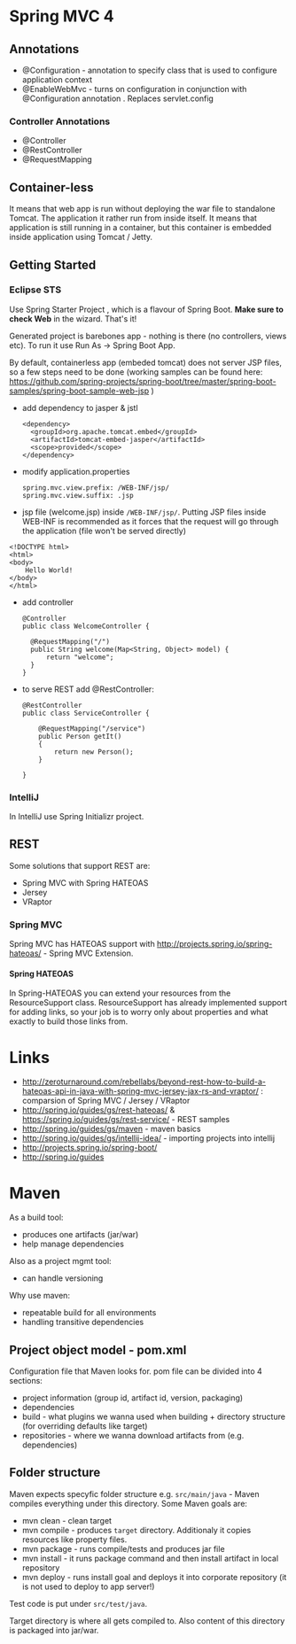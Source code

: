 # Spring MVC 4

## Annotations

- @Configuration - annotation to specify class that is used to configure application context
- @EnableWebMvc - turns on configuration in conjunction with @Configuration annotation . Replaces servlet.config

### Controller Annotations

- @Controller
- @RestController
- @RequestMapping

## Container-less

It means that web app is run without deploying the war file to standalone Tomcat. The application it rather run from inside itself. It means that application is still running in a container, but this container is embedded inside application using Tomcat / Jetty.

## Getting Started

### Eclipse STS

Use Spring Starter Project , which is a flavour of Spring Boot. **Make sure to check Web** in the wizard. That's it! 

Generated project is barebones app - nothing is there (no controllers, views etc). To run it use Run As -> Spring Boot App.

By default, containerless app (embeded tomcat) does not server JSP files, so a few steps need to be done (working samples can be found here: https://github.com/spring-projects/spring-boot/tree/master/spring-boot-samples/spring-boot-sample-web-jsp )

- add dependency to jasper & jstl

  ```
  <dependency>
  	<groupId>org.apache.tomcat.embed</groupId>
  	<artifactId>tomcat-embed-jasper</artifactId>
  	<scope>provided</scope>
  </dependency>
  ```

- modify application.properties

  ```
  spring.mvc.view.prefix: /WEB-INF/jsp/
  spring.mvc.view.suffix: .jsp
  ```
  
- jsp file (welcome.jsp) inside ```/WEB-INF/jsp/```. Putting JSP files inside WEB-INF is recommended as it forces that the request will go through the application (file won't be served directly)

```
<!DOCTYPE html>
<html>
<body>
	Hello World!
</body>
</html>

```

- add controller

  ```
  @Controller
  public class WelcomeController {
  
  	@RequestMapping("/")
  	public String welcome(Map<String, Object> model) {
  		return "welcome";
  	}
  }
  ```
  
- to serve REST add @RestController:

	```
	@RestController
	public class ServiceController {
	
		@RequestMapping("/service")
		public Person getIt()
		{
			return new Person();
		}
		
	}
	```

### IntelliJ

In IntelliJ use Spring Initializr project.

## REST

Some solutions that support REST are:
- Spring MVC with Spring HATEOAS
- Jersey
- VRaptor

### Spring MVC

Spring MVC has HATEOAS support with http://projects.spring.io/spring-hateoas/ - Spring MVC Extension.

#### Spring HATEOAS

In Spring-HATEOAS you can extend your resources from the ResourceSupport class. ResourceSupport has already implemented support for adding links, so your job is to worry only about properties and what exactly to build those links from.

# Links
- http://zeroturnaround.com/rebellabs/beyond-rest-how-to-build-a-hateoas-api-in-java-with-spring-mvc-jersey-jax-rs-and-vraptor/ : comparsion of Spring MVC / Jersey / VRaptor
- http://spring.io/guides/gs/rest-hateoas/ & https://spring.io/guides/gs/rest-service/ - REST samples
- http://spring.io/guides/gs/maven - maven basics
- http://spring.io/guides/gs/intellij-idea/ - importing projects into intellij
- http://projects.spring.io/spring-boot/
- http://spring.io/guides

# Maven

As a build tool:
- produces one artifacts (jar/war)
- help manage dependencies

Also as a project mgmt tool:
- can handle versioning 

Why use maven:
- repeatable build for all environments
- handling transitive dependencies

## Project object model - pom.xml

Configuration file that Maven looks for. pom file can be divided into 4 sections:
- project information (group id, artifact id, version, packaging)
- dependencies 
- build - what plugins we wanna used when building + directory structure (for overriding defaults like target)
- repositories - where we wanna download artifacts from (e.g. dependencies)

## Folder structure

Maven expects specyfic folder structure e.g. ```src/main/java``` - Maven compiles everything under this directory. Some Maven goals are:
- mvn clean - clean target
- mvn compile - produces ```target``` directory. Additionaly it copies resources like property files.
- mvn package - runs compile/tests and produces jar file
- mvn install - it runs package command and then install artifact in local repository
- mvn deploy - runs install goal and deploys it into corporate repository (it is not used to deploy to app server!)

Test code is put under ```src/test/java```.

Target directory is where all gets compiled to. Also content of this directory is packaged into jar/war.
